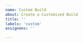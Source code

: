 ```yaml
---
name: Custom Build
about: Create a Customized Build
title: ''
labels: 'custom'
assignees: ''

---
```

